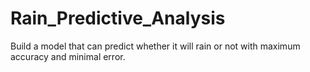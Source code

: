 # Rain_Predictive_Analysis
Build a model that can predict whether it will rain or not with maximum accuracy and minimal error.
